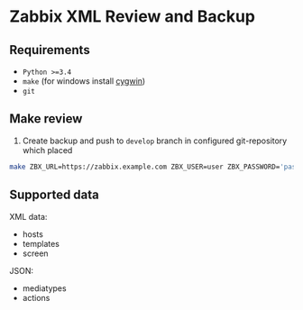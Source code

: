 # Zabbix XML Review and Backup


## Requirements
- `Python >=3.4`
- `make` (for windows install [cygwin](https://www.cygwin.com/))
- `git`

## Make review
1. Create backup and push to `develop` branch in configured git-repository which placed
```bash
make ZBX_URL=https://zabbix.example.com ZBX_USER=user ZBX_PASSWORD='password' TARGET_DIR=/path/to/git/with/zabbix-xml-file-only
```

## Supported data
XML data:
- hosts
- templates
- screen

JSON:
- mediatypes
- actions
